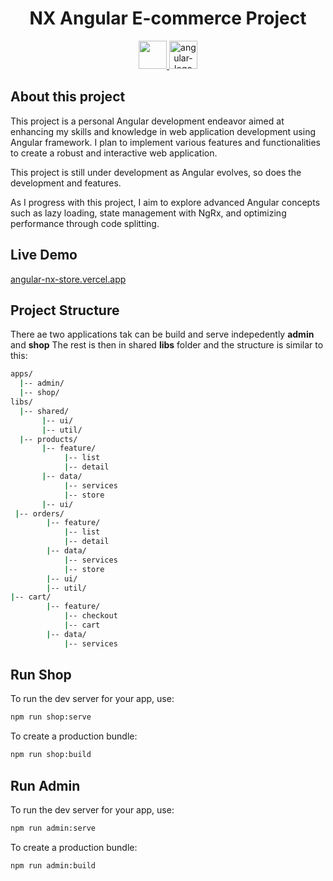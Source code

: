 <h1 style="text-align: center;">NX Angular E-commerce Project</h1>

<div style="text-align: center;">
  <p>
    <a alt="Nx logo" href="https://nx.dev" target="_blank" rel="noreferrer">
      <img src="https://raw.githubusercontent.com/nrwl/nx/master/images/nx-logo.png" width="45">
    </a>
    <img src="https://raw.githubusercontent.com/angular/angular/main/adev/src/assets/images/press-kit/angular_icon_gradient.gif" alt="angular-logo" height="45" style="max-width: 100%; display: inline-block;" data-target="animated-image.originalImage">
  </p>
</div>


## About this project

This project is a personal Angular development endeavor aimed at enhancing my skills and knowledge in web application development using Angular framework. I plan to implement various features and functionalities to create a robust and interactive web application.

This project is still under development as Angular evolves, so does the development and features.

As I progress with this project, I aim to explore advanced Angular concepts such as lazy loading, state management with NgRx, and optimizing performance through code splitting.

## Live Demo

[angular-nx-store.vercel.app](https://angular-nx-store.vercel.app/)


## Project Structure

There ae two applications tak can be build and serve indepedently **admin** and **shop**
The rest is then in shared **libs** folder and the structure is similar to this:
```sh
apps/
  |-- admin/
  |-- shop/
libs/
  |-- shared/
       |-- ui/
       |-- util/
  |-- products/
       |-- feature/
            |-- list
            |-- detail
       |-- data/
            |-- services
            |-- store
       |-- ui/
 |-- orders/
        |-- feature/
            |-- list
            |-- detail
        |-- data/
            |-- services
            |-- store
        |-- ui/
        |-- util/
|-- cart/
        |-- feature/
            |-- checkout
            |-- cart
        |-- data/
            |-- services
```
## Run Shop

To run the dev server for your app, use:

```sh
npm run shop:serve
```

To create a production bundle:

```sh
npm run shop:build
```

## Run Admin

To run the dev server for your app, use:

```sh
npm run admin:serve
```

To create a production bundle:

```sh
npm run admin:build
```
 
